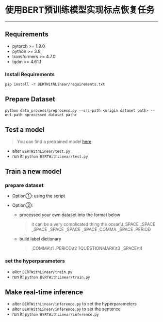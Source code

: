 # 使用BERT预训练模型实现标点恢复任务

---

## Requirements

- pytorch >= 1.9.0
- python >= 3.8
- transformers >= 4.7.0
- tqdm >= 4.61.1

### Install Requirements

`pip install -r BERTWithLinear/requirements.txt`



## Prepare Dataset

`python data_process/preprocess.py --src-path <origin dataset path> --out-path <processed dataset path>`



## Test a model

> You can find a pretrained model [here](https://drive.google.com/file/d/1wqZ3uKmCPdxSRIwUBsIdszWjNRh2zPZ1/view?usp=sharing)

- alter `BERTWithLinear/test.py`
- run it!  `python BERTWithLinear/test.py`



## Train a new model

### prepare dataset

- Option①: using the script

- Option②: 

  - processed your own dataset into the format below

    > it can be a very complicated thing the ocean\t_SPACE _SPACE _SPACE _SPACE _SPACE _SPACE ,COMMA _SPACE .PERIOD

  - build label dictionary

    > ,COMMA\t1
    > .PERIOD\t2
    > ?QUESTIONMARK\t3
    > _SPACE\t4

### set the hyperparameters

- alter `BERTWithLinear/train.py`
- run it! `python BERTWithLinear/train.py`



## Make real-time inference

- alter `BERTWithLinear/inference.py` to set the hyperparameters
- alter `BERTWithLinear/inference.py` to set the sentence
- run it! `python BERTWithLinear/inference.py`



